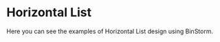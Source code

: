 # Horizontal List

Here you can see the examples of Horizontal List design using BinStorm.

<snack-preview snack-name="card_list" />